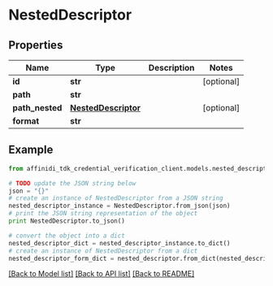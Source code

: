 # NestedDescriptor

## Properties

| Name            | Type                                        | Description | Notes      |
| --------------- | ------------------------------------------- | ----------- | ---------- |
| **id**          | **str**                                     |             | [optional] |
| **path**        | **str**                                     |             |
| **path_nested** | [**NestedDescriptor**](NestedDescriptor.md) |             | [optional] |
| **format**      | **str**                                     |             |

## Example

```python
from affinidi_tdk_credential_verification_client.models.nested_descriptor import NestedDescriptor

# TODO update the JSON string below
json = "{}"
# create an instance of NestedDescriptor from a JSON string
nested_descriptor_instance = NestedDescriptor.from_json(json)
# print the JSON string representation of the object
print NestedDescriptor.to_json()

# convert the object into a dict
nested_descriptor_dict = nested_descriptor_instance.to_dict()
# create an instance of NestedDescriptor from a dict
nested_descriptor_form_dict = nested_descriptor.from_dict(nested_descriptor_dict)
```

[[Back to Model list]](../README.md#documentation-for-models) [[Back to API list]](../README.md#documentation-for-api-endpoints) [[Back to README]](../README.md)
